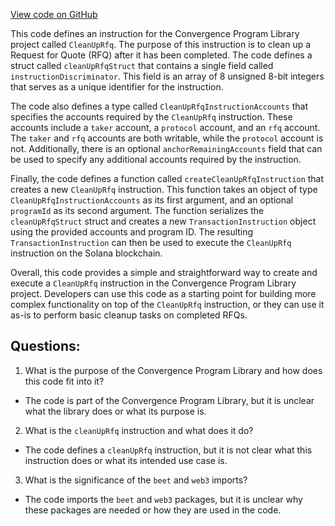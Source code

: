 [View code on GitHub](https://github.com/convergence-rfq/convergence-program-library/rfq/js/generated/instructions/cleanUpRfq.ts)

This code defines an instruction for the Convergence Program Library project called `CleanUpRfq`. The purpose of this instruction is to clean up a Request for Quote (RFQ) after it has been completed. The code defines a struct called `cleanUpRfqStruct` that contains a single field called `instructionDiscriminator`. This field is an array of 8 unsigned 8-bit integers that serves as a unique identifier for the instruction. 

The code also defines a type called `CleanUpRfqInstructionAccounts` that specifies the accounts required by the `CleanUpRfq` instruction. These accounts include a `taker` account, a `protocol` account, and an `rfq` account. The `taker` and `rfq` accounts are both writable, while the `protocol` account is not. Additionally, there is an optional `anchorRemainingAccounts` field that can be used to specify any additional accounts required by the instruction.

Finally, the code defines a function called `createCleanUpRfqInstruction` that creates a new `CleanUpRfq` instruction. This function takes an object of type `CleanUpRfqInstructionAccounts` as its first argument, and an optional `programId` as its second argument. The function serializes the `cleanUpRfqStruct` struct and creates a new `TransactionInstruction` object using the provided accounts and program ID. The resulting `TransactionInstruction` can then be used to execute the `CleanUpRfq` instruction on the Solana blockchain.

Overall, this code provides a simple and straightforward way to create and execute a `CleanUpRfq` instruction in the Convergence Program Library project. Developers can use this code as a starting point for building more complex functionality on top of the `CleanUpRfq` instruction, or they can use it as-is to perform basic cleanup tasks on completed RFQs.
## Questions: 
 1. What is the purpose of the Convergence Program Library and how does this code fit into it?
- The code is part of the Convergence Program Library, but it is unclear what the library does or what its purpose is.

2. What is the `cleanUpRfq` instruction and what does it do?
- The code defines a `cleanUpRfq` instruction, but it is not clear what this instruction does or what its intended use case is.

3. What is the significance of the `beet` and `web3` imports?
- The code imports the `beet` and `web3` packages, but it is unclear why these packages are needed or how they are used in the code.